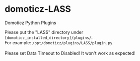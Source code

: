 # domoticz-LASS
Domoticz Python Plugins

Please put the "LASS" directory under <code>[domoticz_installed_directory]/plugins/</code>. <br>
For example: <code>/opt/domoticz/plugins/LASS/plugin.py</code><br>
<br>
Please set Data Timeout to Disabled! It won't work as expected!